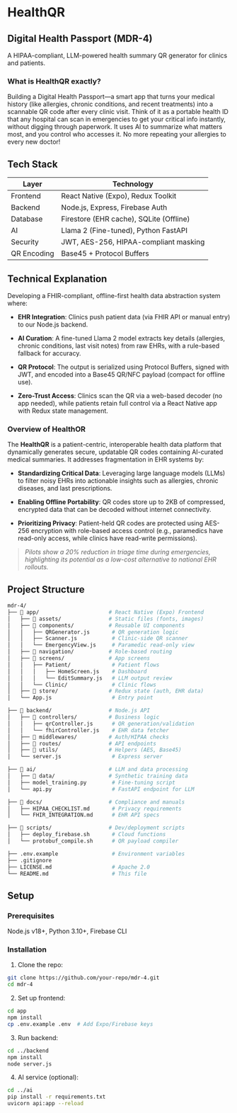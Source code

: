 # HealthQR

## Digital Health Passport (MDR-4)
A HIPAA-compliant, LLM-powered health summary QR generator for clinics and patients.



### What is HealthQR exactly?


Building a Digital Health Passport—a smart app that turns your medical history (like allergies, chronic conditions, and recent treatments) into a scannable QR code after every clinic visit. Think of it as a portable health ID that any hospital can scan in emergencies to get your critical info instantly, without digging through paperwork. It uses AI to summarize what matters most, and you control who accesses it. No more repeating your allergies to every new doctor!






## Tech Stack

| Layer     | Technology                                                  |
|-----------|-------------------------------------------------------------|
| Frontend  | React Native (Expo), Redux Toolkit                          |
| Backend   | Node.js, Express, Firebase Auth                             |
| Database  | Firestore (EHR cache), SQLite (Offline)                     |
| AI        | Llama 2 (Fine-tuned), Python FastAPI                        |
| Security  | JWT, AES-256, HIPAA-compliant masking                       |
| QR Encoding | Base45 + Protocol Buffers                                 |



## Technical Explanation

Developing a FHIR-compliant, offline-first health data abstraction system where:

- **EHR Integration**: Clinics push patient data (via FHIR API or manual entry) to our Node.js backend.

- **AI Curation**: A fine-tuned Llama 2 model extracts key details (allergies, chronic conditions, last visit notes) from raw EHRs, with a rule-based fallback for accuracy.

- **QR Protocol**: The output is serialized using Protocol Buffers, signed with JWT, and encoded into a Base45 QR/NFC payload (compact for offline use).

- **Zero-Trust Access**: Clinics scan the QR via a web-based decoder (no app needed), while patients retain full control via a React Native app with Redux state management.


### Overview of HealthOR

The **HealthQR** is a patient-centric, interoperable health data platform that dynamically generates secure, updatable QR codes containing AI-curated medical summaries. It addresses fragmentation in EHR systems by:

- **Standardizing Critical Data**: Leveraging large language models (LLMs) to filter noisy EHRs into actionable insights such as allergies, chronic diseases, and last prescriptions.

- **Enabling Offline Portability**: QR codes store up to 2KB of compressed, encrypted data that can be decoded without internet connectivity.

- **Prioritizing Privacy**: Patient-held QR codes are protected using AES-256 encryption with role-based access control (e.g., paramedics have read-only access, while clinics have read-write permissions).

> *Pilots show a 20% reduction in triage time during emergencies, highlighting its potential as a low-cost alternative to national EHR rollouts.*












## Project Structure

```bash
mdr-4/  
├── 📁 app/                      # React Native (Expo) Frontend  
│   ├── 📁 assets/               # Static files (fonts, images)  
│   ├── 📁 components/           # Reusable UI components  
│   │   ├── QRGenerator.js       # QR generation logic  
│   │   ├── Scanner.js           # Clinic-side QR scanner  
│   │   └── EmergencyView.js     # Paramedic read-only view  
│   ├── 📁 navigation/           # Role-based routing  
│   ├── 📁 screens/              # App screens  
│   │   ├── Patient/             # Patient flows  
│   │   │   ├── HomeScreen.js    # Dashboard  
│   │   │   └── EditSummary.js   # LLM output review  
│   │   └── Clinic/              # Clinic flows  
│   ├── 📁 store/                # Redux state (auth, EHR data)  
│   └── App.js                   # Entry point  

├── 📁 backend/                  # Node.js API  
│   ├── 📁 controllers/          # Business logic  
│   │   ├── qrController.js      # QR generation/validation  
│   │   └── fhirController.js    # EHR data fetcher  
│   ├── 📁 middlewares/          # Auth/HIPAA checks  
│   ├── 📁 routes/               # API endpoints  
│   ├── 📁 utils/                # Helpers (AES, Base45)  
│   └── server.js                # Express server  

├── 📁 ai/                       # LLM and data processing  
│   ├── 📁 data/                 # Synthetic training data  
│   ├── model_training.py        # Fine-tuning script  
│   └── api.py                   # FastAPI endpoint for LLM  

├── 📁 docs/                     # Compliance and manuals  
│   ├── HIPAA_CHECKLIST.md       # Privacy requirements  
│   └── FHIR_INTEGRATION.md      # EHR API specs  

├── 📁 scripts/                  # Dev/deployment scripts  
│   ├── deploy_firebase.sh       # Cloud functions  
│   └── protobuf_compile.sh      # QR payload compiler  

├── .env.example                 # Environment variables  
├── .gitignore                   
├── LICENSE.md                   # Apache 2.0  
└── README.md                    # This file  
```


## Setup

### Prerequisites
Node.js v18+, Python 3.10+, Firebase CLI


### Installation

1. Clone the repo:
```bash
git clone https://github.com/your-repo/mdr-4.git  
cd mdr-4  
```

2. Set up frontend:
```bash
cd app  
npm install  
cp .env.example .env  # Add Expo/Firebase keys  
```

3. Run backend:
```bash
cd ../backend  
npm install  
node server.js  
```

4. AI service (optional):
```bash
cd ../ai  
pip install -r requirements.txt  
uvicorn api:app --reload  
```






